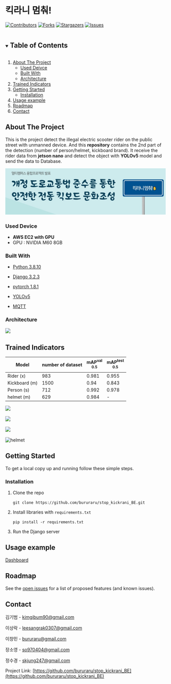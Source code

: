 <!-- PROJECT SHIELDS -->
<!--
*** I'm using markdown "reference style" links for readability.
*** Reference links are enclosed in brackets [ ] instead of parentheses ( ).
*** See the bottom of this document for the declaration of the reference variables
*** for contributors-url, forks-url, etc. This is an optional, concise syntax you may use.
*** https://www.markdownguide.org/basic-syntax/#reference-style-links
-->

# 킥라니 멈춰!

[![Contributors][contributors-shield]][contributors-url]
[![Forks][forks-shield]][forks-url]
[![Stargazers][stars-shield]][stars-url]
[![Issues][issues-shield]][issues-url]

<!-- TABLE OF CONTENTS -->

<details open="open">
  <summary><h2 style="display: inline-block">Table of Contents</h2></summary>
  <ol>
    <li>
      <a href="#about-the-project">About The Project</a>
        <ul>
        <li><a href="">Used Deivce</a></li>
       </ul>
      <ul>
        <li><a href="#built-with">Built With</a></li>
      </ul>
       <ul>
        <li><a href="">Architecture</a></li>
       </ul>
    </li>
    <li>
      <a href="#about-the-project">Trained Indicators</a>
    </li>  
    <li>
      <a href="#getting-started">Getting Started</a>
      <ul>
        <li><a href="#installation">Installation</a></li>
      </ul>
    </li>
    <li><a href="#usage">Usage example</a></li>
    <li><a href="#roadmap">Roadmap</a></li>
    <li><a href="#contact">Contact</a></li>
  </ol>
</details>






<!-- ABOUT THE PROJECT -->

## About The Project

This is the project detect the illegal electric scooter rider on the public street with unmanned device. And this **repository** contains the 2nd part of the detection (number of person/helmet, kickboard brand). It receive the rider data from **jetson nano** and detect the object with **YOLOv5** model and send the data to Database.

![](/banner.jpg)

### Used Device

- **AWS EC2 with GPU**
- GPU : NVIDIA M60 8GB


### Built With

* [Python 3.8.10](https://www.python.org/)

* [Django 3.2.3](https://www.djangoproject.com/)

* [pytorch 1.8.1](https://pytorch.org/)

* [YOLOv5](https://github.com/ultralytics/yolov5)

* [MQTT](https://mqtt.org/)

### Architecture

![](https://user-images.githubusercontent.com/45448869/120573177-201efd00-c458-11eb-9e45-4a5b39421264.png)

## Trained Indicators

| Model | number of dataset | mAP<sup>val<br>0.5 | mAP<sup>test<br>0.5|
| ----------------- | --------------------- | ----------------------- | ------------------------ |
| Rider (x) | 983 | 0.981 | 0.955 |
| Kickboard (m)| 1500| 0.94 | 0.843 |
| Person (s) | 712 | 0.992 | 0.978 |
| helmet (m) | 629 | 0.984 | - |

![](https://user-images.githubusercontent.com/45448869/120500749-0b148080-c3fc-11eb-9220-14953a88b572.gif)

![](https://user-images.githubusercontent.com/45448869/120500745-09e35380-c3fc-11eb-96d0-838e13a10c13.gif)

![](https://user-images.githubusercontent.com/45448869/120500741-08b22680-c3fc-11eb-88f3-ce37c9f6906e.gif)

![helmet](readme.assets/120592863-823c2a00-c479-11eb-86ac-d953b6b64ae1.gif)

<!-- GETTING STARTED -->

## Getting Started

To get a local copy up and running follow these simple steps.

### Installation

1. Clone the repo

   ```shell
   git clone https://github.com/bururaru/stop_kickrani_BE.git
   ```

2. Install libraries with `requirements.txt`

   ```shell
   pip install -r requirements.txt
   ```

3. Run the Django server

   

<!-- USAGE EXAMPLES -->

## Usage example

 [Dashboard](https://example.com)







<!-- ROADMAP -->

## Roadmap

See the [open issues](https://github.com/bururaru/stop_kickrani_BE/issues) for a list of proposed features (and known issues).



<!-- CONTACT -->

## Contact

김기범 - [kimgibum90@gmail.com](mailto:kimgibum90@gmail.com)

이상락 - [leesangrak0307@gmail.com](mailto:leesangrak0307@gmail.com)

이창민 - bururaru@gmail.com

장소영 - [so970404@gmail.com](mailto:so970404@gmail.com)

정수경 - [skjung247@gmail.com](mailto:skjung247@gmail.com)

Project Link: [https://github.com/bururaru/stop_kickrani_BE](https://github.com/bururaru/stop_kickrani_BE)







<!-- MARKDOWN LINKS & IMAGES -->
<!-- https://www.markdownguide.org/basic-syntax/#reference-style-links -->

[contributors-shield]: https://img.shields.io/github/contributors/bururaru/stop_kickrani_BE.svg?style=for-the-badge
[contributors-url]: https://github.com/bururaru/stop_kickrani_BE/graphs/contributors
[forks-shield]: https://img.shields.io/github/forks/bururaru/stop_kickrani_BE.svg?style=for-the-badge
[forks-url]: https://github.com/bururaru/stop_kickrani_BE/network/members
[stars-shield]: https://img.shields.io/github/stars/bururaru/stop_kickrani_BE.svg?style=for-the-badge
[stars-url]: https://github.com/bururaru/stop_kickrani_BE/stargazers
[issues-shield]: https://img.shields.io/github/issues/bururaru/stop_kickrani_BE.svg?style=for-the-badge
[issues-url]: https://github.com/bururaru/stop_kickrani_BE/issues
